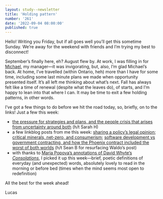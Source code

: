 ```yaml
---
layout: study--newsletter
title: 'Holding pattern'
number: '261'
date: '2022-09-04 08:00:00'
published: true
---
```


Hello! Writing you Friday, but if all goes well you’ll get this sometime Sunday. We’re away for the weekend with friends and I’m trying my best to disconnect!

September’s finally here, eh? August flew by. At work, I was filling in for [Michael](https://twitter.com/supergovernance), my manager—it was invigorating, but, also, I’m glad Michael’s back. At home, I’ve travelled (within Ontario, heh) more than I have for some time, including some last minute plans we made when opportunity presented itself. It’s all left me thinking about what’s next. Fall has always felt like a time of renewal (despite what the leaves do), of starts, and I’m happy to lean into that where I can. It may be time to exit a few holding patterns, in other words.

I’ve got a few things to do before we hit the road today, so, briefly, on to the links! Just a few this week:

- [the pressure for strategies and plans, and the people crisis that arises from uncertainty around both](https://twitter.com/johncutlefish/status/1564349272740417537) (h/t Sarah H)
- a few linkblog posts from me this week: [sharing a policy’s legal opinion](https://lucascherkewski.com/links/2022/08/30/us-debt-cancellation/); [critical minerals, net-zero, and consumerism](https://lucascherkewski.com/links/2022/08/30/opinion-what-is/); [software development vs government contracting, and how the Phoenix contract included the worst of both worlds](https://lucascherkewski.com/links/2022/09/01/the-disconnect-between/) (h/t Sean B for resurfacing Waldo’s post)
- with thanks to [Maria Popova’s annotations of David Whyte’s _Consolations_](https://www.themarginalian.org/2015/05/15/david-whyte-consolations-anger-forgiveness-maturity/), I picked it up this week—brief, poetic definitions of everyday (and unexpected) words, absolutely lovely to read in the morning or before bed (times when the mind seems most open to redefinition)

All the best for the week ahead!

Lucas